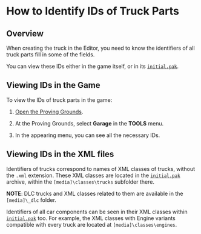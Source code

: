 # How to Identify IDs of Truck Parts

## Overview
When creating the truck in the Editor, you need to know the identifiers of all truck parts fill in some of the fields. 

You can view these IDs either in the game itself, or in its [`initial.pak`][initial_pak].

## Viewing IDs in the Game
To view the IDs of truck parts in the game:

1.  [Open the Proving Grounds][open_proving_grounds].

2.  At the Proving Grounds, select **Garage** in the **TOOLS** menu.

3.  In the appearing menu, you can see all the necessary IDs.

## Viewing IDs in the XML files
Identifiers of trucks correspond to names of XML classes of trucks, without the `.xml` extension. These XML classes are located in the [`initial.pak`][initial_pak] archive, within the `[media]\classes\trucks` subfolder there. 

**NOTE**: DLC trucks and XML classes related to them are available in the `[media]\_dlc` folder.

Identifiers of all car components can be seen in their XML classes within [`initial.pak`][initial_pak] too. For example, the XML classes with Engine variants compatible with every truck are located at `[media]\classes\engines`.


[initial_pak]: ./../../getting_started/file_paths_and_naming/file_paths.md#source-of-info-initialpak-archive
[open_proving_grounds]: ./../../../truck_modding/getting_started/sample_mod_by_the_game/opening_the_proving_ground.md